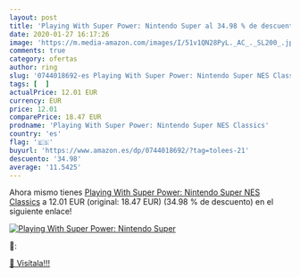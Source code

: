 ```yaml
---
layout: post
title: 'Playing With Super Power: Nintendo Super al 34.98 % de descuento'
date: 2020-01-27 16:17:26
image: 'https://m.media-amazon.com/images/I/51v1QN28PyL._AC_._SL200_.jpg'
comments: true
category: ofertas
author: ring
slug: '0744018692-es Playing With Super Power: Nintendo Super NES Classics'
tags: [  ]
actualPrice: 12.01 EUR
currency: EUR
price: 12.01
comparePrice: 18.47 EUR
prodname: 'Playing With Super Power: Nintendo Super NES Classics'
country: 'es'
flag: '🇪🇸'
buyurl: 'https://www.amazon.es/dp/0744018692/?tag=tolees-21'
descuento: '34.98'
average: '11.5425'
---
```


Ahora mismo tienes [Playing With Super Power: Nintendo Super NES Classics](https://www.amazon.es/dp/0744018692/?tag=tolees-21) a 12.01 EUR (original: 18.47 EUR) (34.98 %  de descuento) en el siguiente enlace!

[![Playing With Super Power: Nintendo Super](https://m.media-amazon.com/images/I/51v1QN28PyL._AC_._SL200_.jpg)](https://www.amazon.es/dp/0744018692/?tag=tolees-21)

🔎:


[🛒 Visítala!!!](https://www.amazon.es/dp/0744018692/?tag=tolees-21)

